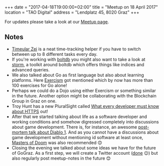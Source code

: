 +++
date = "2017-04-18T19:00:00+02:00"
title = "Meetup on 18 April 2017"
location = "TAO Digital"
address = "Lendplatz 45, 8020 Graz"
+++

For updates please take a look at our
[Meetup page](https://www.meetup.com/Graz-Open-Source-Meetup/events/238611915/).

## Notes

- [Timeular Zei][] is a neat time-tracking helper if you have to switch between
  up to 8 different tasks every day.
- If you're working with [boltdb][] you might also want to take a look
  at [storm][], a toolkit around boltdb which offers things like indices and
  advanced queries.
- We also talked about Go as first language but also about learning
  platforms. Here [Exercism][] got mentioned which by now has more than 100
  exercises for Go alone!
- Perhaps we could do a Dojo using either Exercism or something similar in the
  future. Another option might be collaborating with the Blockchain Group in
  Graz on one.
- Troy Hunt has a new PluralSight
  called [What every developer must know about HTTPS][https] out!
- After that we started talking about life as a software developer and working
  conditions and somehow digressed completely into discussions about game
  development. There is, for instance, an
  awesome [post-mortem talk about Diablo 1][d1]. And as you cannot have a
  discussions about game development without mentioning id software at least
  once, [Masters of Doom][] was also recommended 😊
- Closing the evening we talked about some ideas we have for the future of
  GoGraz. As a first step, we will create a Twitter account ([done][] 😉) but
  also regularly post meetup-notes in the future 😊

[timeular zei]: https://timeular.com/
[boltdb]: https://github.com/boltdb/bolt
[storm]: https://github.com/asdine/storm
[d1]: https://www.youtube.com/watch?v=VscdPA6sUkc
[masters of doom]: https://en.wikipedia.org/wiki/Masters_of_Doom
[exercism]: http://www.exercism.io/
[https]: https://app.pluralsight.com/library/courses/https-every-developer-must-know/table-of-contents
[done]: https://twitter.com/grazgophers
